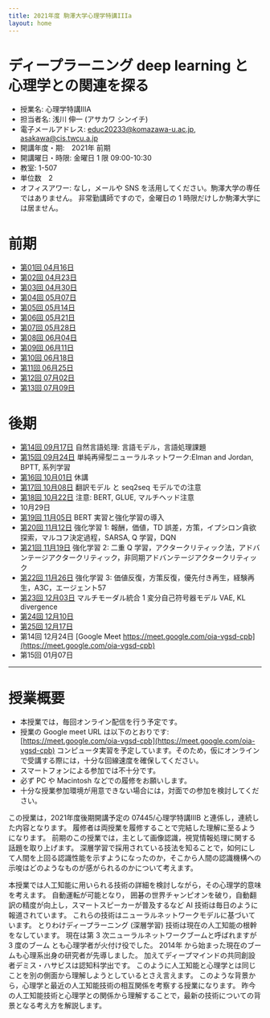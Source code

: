 ```yaml
---
title: 2021年度 駒澤大学心理学特講IIIa
layout: home
---
```


<!-- # 2021年度 駒澤大学心理学特講IIIa -->

<!--
- ARISA MIZUTANI <1nb8004a@komazawa-u.ac.jp>,
- 1nb9049s@komazawa-u.ac.jp,
- TADAYOSHI MIYAWAKI <1nb9076t@komazawa-u.ac.jp>
-->

<!--
- [計画](2021plan)
- [情報](2021info)
-->

# ディープラーニング deep learning  と心理学との関連を探る
- 授業名: 心理学特講IIIA
- 担当者名: 浅川 伸一 (アサカワ シンイチ)
- 電子メールアドレス: <educ20233@komazawa-u.ac.jp>, <asakawa@cis.twcu.a.jp>
- 開講年度・期:　2021年 前期
- 開講曜日・時限: 金曜日 1 限 09:00-10:30
- 教室: 1-507
- 単位数　2
- オフィスアワー: なし，メールや SNS を活用してください。駒澤大学の専任ではありません。
非常勤講師ですので，金曜日の 1 時限だけしか駒澤大学には居ません。

# 前期

- [第01回 04月16日](2021lect01)
- [第02回 04月23日](2021lect02)
- [第03回 04月30日](2021lect03)
- [第04回 05月07日](2021lect04)
- [第05回 05月14日](2021lect05)
- [第06回 05月21日](2021lect06)
- [第07回 05月28日](2021lect07)
- [第08回 06月04日](2021lect08)
- [第09回 06月11日](2021lect09)
- [第10回 06月18日](2021lect10)
- [第11回 06月25日](2021lect11)
- [第12回 07月02日](2021lect12)
- [第13回 07月09日](2021lect13)


# 後期

- [第14回 09月17日](2021lect14) 自然言語処理: 言語モデル，言語処理課題
- [第15回 09月24日](2021lect15) 単純再帰型ニューラルネットワーク:Elman and Jordan, BPTT, 系列学習
- [第16回 10月01日](2021lect16) 休講
- [第17回 10月08日](2021lect17) 翻訳モデル と seq2seq モデルでの注意 <!-- 意味モデル: word2vec, LDA, LSI, SVD，トピックモデル，意味記憶-->
- [第18回 10月22日](2021lect18) 注意: BERT, GLUE, マルチヘッド注意<!-- ，ポスナー，ブロードベント，トリーズマン -->
-  10月29日 <!-- 眼球運動: DeepGaze, 眼球運動，CAM，AIの民主化-->
- [第19回 11月05日](2021lect19) BERT 実習と強化学習の導入<!-- ニューラル脚注付け: NIC, VQA -->
- [第20回 11月12日](2021lect20) 強化学習 1: 報酬，価値，TD 誤差，方策，イプシロン貪欲探索，マルコフ決定過程，SARSA, Q 学習，DQN <!-- 失語症モデル-->
- [第21回 11月19日](2021lect21) 強化学習 2: 二重 Q 学習，アクタークリティック法，アドバンテージアクタークリティック，非同期アドバンテージアクタークリティック
- [第22回 11月26日](2021lect22) 強化学習 3: 価値反復，方策反復，優先付き再生，経験再生，A3C，エージェント57
- [第23回 12月03日](2021lect23) マルチモーダル統合 1 変分自己符号器モデル VAE, KL divergence
- [第24回 12月10日](2021lect24) 
- [第25回 12月17日](2021lect25) 
- 第14回 12月24日 [Google Meet https://meet.google.com/oia-vgsd-cpb](https://meet.google.com/oia-vgsd-cpb)
- 第15回 01月07日

---

# 授業概要
* 本授業では，毎回オンライン配信を行う予定です。
* 授業の Google meet URL は以下のとおりです: [https://meet.google.com/oia-vgsd-cpb](https://meet.google.com/oia-vgsd-cpb)
コンピュータ実習を予定しています。そのため，仮にオンラインで受講する際には，十分な回線速度を確保してください。
* スマートフォンによる参加では不十分です。
* 必ず PC や Macintosh などでの履修をお願いします。
* 十分な授業参加環境が用意できない場合には，対面での参加を検討してください。

この授業は，2021年度後期開講予定の 07445/心理学特講IIIB と連係し，連続した内容となります。
履修者は両授業を履修することで完結した理解に至るようになります。
前期のこの授業では，主として画像認識，視覚情報処理に関する話題を取り上げます。
深層学習で採用されている技法を知ることで，如何にして人間を上回る認識性能を示すようになったのか，そこから人間の認識機構への示唆はどのようなものが感がられるのかについて考えます。

本授業では人工知能に用いられる技術の詳細を検討しながら，その心理学的意味を考えます。
自動運転が可能となり，
囲碁の世界チャンピオンを破り，自動翻訳の精度が向上し，スマートスピーカーが普及するなど AI 技術は毎日のように報道されています。
これらの技術はニューラルネットワークモデルに基づいています。
とりわけディープラーニング (深層学習) 技術は現在の人工知能の根幹をなしています。
現在は第 3 次ニューラルネットワークブームと呼ばれますが 3 度のブーム とも心理学者が火付け役でした。
2014年 から始まった現在のブームも心理系出身の研究者が先導しました。
加えてディープマインドの共同創設者デミス・ハサビスは認知科学出です。
このように人工知能と心理学とは同じことを別の側面から理解しようとしているとさえ言えます。
このような背景から，心理学と最近の人工知能技術の相互関係を考察する授業になります。
昨今の人工知能技術と心理学との関係から理解することで，最新の技術についての背景となる考え方を解説します。

<!-- - CNN: 畳み込みニューラルネットワーク
- RNN: リカレントニューラルネットワーク
- RL: 強化学習
-->

<!-- <center> -->
<!--  <img src="https://komazawa-deep-learning.github.io/assets/2008Fuster_Prefrontal_Cortex_fig8_4.svg" width="39%"> -->
<!--  <img src="https://komazawa-deep-learning.github.io/assets/2015Ronneberger_U-Net_Fig1_ja.svg" width="48%"> -->
<!-- </center> -->


<!-- - [2018Kriegeskorte](2018Kriegeskorte){:target="_blank"}
- [1970Newell](1970Newell){:target="_blank"}
- [2019Glaser](2019Glaser){:target="_blank"}
- [2020Lindsay](2020Lindsay){:target="_blank"}
- [G 検定](https://www.seshop.com/product/detail/23864?utm_source=seid_it_spot_20210412&utm_medium=email&utm_campaign=coupon){:target="_blank"}

### 2021年02月23日分
- [2020-0215](2020-0215abstract){:target="_blank"}
- [どうぶつの森モデル，動物の名前連想モデル](https://colab.research.google.com/github/ShinAsakawa/ShinAsakawa.github.io/blob/master/notebooks/2021_0223word_associtaion.ipynb){:target="_blank"}
- [導入講義用 CCP ウィルス感染者予測モデルを題材に](https://colab.research.google.com/github/ShinAsakawa/ShinAsakawa.github.io/blob/master/notebooks/2021Kermack_McKendrick_model.ipynb){:target="_blank"}
- [CNN の簡単なデモ](https://colab.research.google.com/github/ShinAsakawa/ShinAsakawa.github.io/blob/master/notebooks/2021Keras_CNN_demo_with_wordnet_ja.ipynb){:target="_blank"}

# 統計学と機械学習の関係

母集団における差異の有無を問題にする心理統計学と機械学習との間には，決定的な差があります。

- [1970Newell](1970Newell){:target="_blank"}
- [2019Glaser](2019Glaser){:target="_blank"}
- [2020Lindsay](2020Lindsay){:target="_blank"}

 -->

<!--
<br/>
1. [tSNE を用いた TLPA 200語の word2vec 視覚化](https://ShinAsakawa.github.io/2020cnps_tSNE_for_word2vec.ipynb)
2. [2020年2月24日資料1 tlpa 画像](https://ShinAsakawa.github.io/2020making_tlpa.html)
3. [2020年4月15日かじゅまるつがる松本先生のモデルの説明](https://shinasakawa.github.io/2020gajumarutugaru/2020-0415Friston_in_detail.html)
4. [2020年4月18日かじゅまるつがる投稿](https://shinasakawa.github.io/2020gajumarutugaru/2020-0418gajumarutugaru.html)
   
<br/>

1. [2020ccap 資料置き場](2020ccap)
2. [2020中央大学，緑川先生，重宗先生，研究会資料](2020chuo)
3. [2020 第2回 中央大学，緑川先生，重宗先生，研究会資料](2020chuo2)
4. [2020サイトビジット資料](2020sightvisit)

 <a href="https://guides.github.com/features/pages/">Read this page to write this page.</a>
-->
